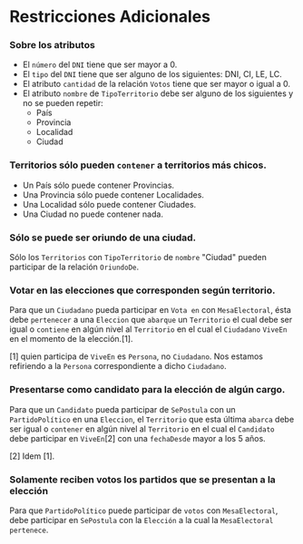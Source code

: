 # Restricciones Adicionales

### Sobre los atributos

* El `número` del `DNI` tiene que ser mayor a 0.
* El `tipo` del `DNI` tiene que ser alguno de los siguientes: DNI, CI, LE, LC.
* El atributo `cantidad` de la relación `Votos` tiene que ser mayor o igual a 0.
* El atributo `nombre` de `TipoTerritorio` debe ser alguno de los siguientes y no se pueden repetir:
  * País
  * Provincia
  * Localidad
  * Ciudad

### Territorios sólo pueden `contener` a territorios más chicos.

* Un País sólo puede contener Provincias.
* Una Provincia sólo puede contener Localidades.
* Una Localidad sólo puede contener Ciudades.
* Una Ciudad no puede contener nada.

### Sólo se puede ser oriundo de una ciudad.

Sólo los `Territorios` con `TipoTerritorio` de `nombre` "Ciudad" pueden participar de la relación `OriundoDe`.

### Votar en las elecciones que corresponden según territorio.

Para que un `Ciudadano` pueda participar en `Vota en` con `MesaElectoral`,
ésta debe `pertenecer` a una `Eleccion` que `abarque` un `Territorio` el
cual debe ser igual o `contiene` en algún nivel al `Territorio` en el cual el `Ciudadano` `ViveEn` en el momento de la elección.[1].

[1] quien participa de `ViveEn` es `Persona`, no `Ciudadano`. Nos estamos refiriendo a la `Persona` correspondiente a dicho `Ciudadano`.

### Presentarse como candidato para la elección de algún cargo.

Para que un `Candidato` pueda participar de `SePostula` con un `PartidoPolítico` en una `Eleccion`,
el `Territorio` que esta última `abarca` debe ser igual o `contener` en algún nivel al `Territorio`
en el cual el `Candidato` debe participar en `ViveEn`[2] con una `fechaDesde` mayor a los 5 años.


[2] Idem [1].

### Solamente reciben votos los partidos que se presentan a la elección

Para que `PartidoPolítico` puede participar de `votos` con `MesaElectoral`, debe participar en `SePostula` con la `Elección` a la cual la `MesaElectoral` `pertenece`.

